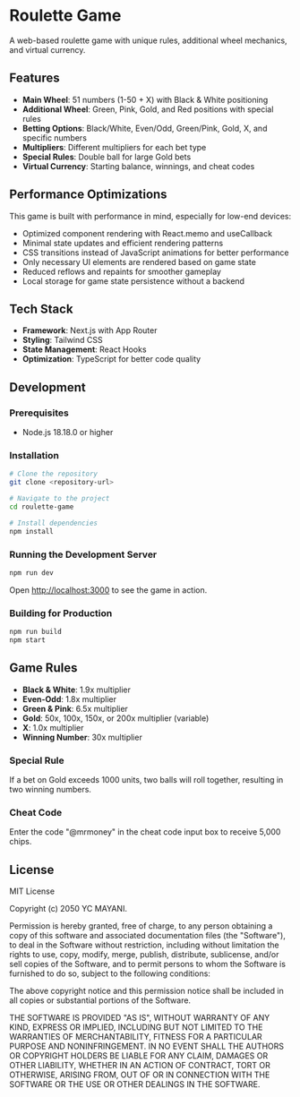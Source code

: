 # Roulette Game

A web-based roulette game with unique rules, additional wheel mechanics, and virtual currency.

## Features

- **Main Wheel**: 51 numbers (1-50 + X) with Black & White positioning
- **Additional Wheel**: Green, Pink, Gold, and Red positions with special rules
- **Betting Options**: Black/White, Even/Odd, Green/Pink, Gold, X, and specific numbers
- **Multipliers**: Different multipliers for each bet type
- **Special Rules**: Double ball for large Gold bets
- **Virtual Currency**: Starting balance, winnings, and cheat codes

## Performance Optimizations

This game is built with performance in mind, especially for low-end devices:

- Optimized component rendering with React.memo and useCallback
- Minimal state updates and efficient rendering patterns
- CSS transitions instead of JavaScript animations for better performance
- Only necessary UI elements are rendered based on game state
- Reduced reflows and repaints for smoother gameplay
- Local storage for game state persistence without a backend

## Tech Stack

- **Framework**: Next.js with App Router
- **Styling**: Tailwind CSS
- **State Management**: React Hooks
- **Optimization**: TypeScript for better code quality

## Development

### Prerequisites

- Node.js 18.18.0 or higher

### Installation

```bash
# Clone the repository
git clone <repository-url>

# Navigate to the project
cd roulette-game

# Install dependencies
npm install
```

### Running the Development Server

```bash
npm run dev
```

Open [http://localhost:3000](http://localhost:3000) to see the game in action.

### Building for Production

```bash
npm run build
npm start
```

## Game Rules

- **Black & White**: 1.9x multiplier
- **Even-Odd**: 1.8x multiplier
- **Green & Pink**: 6.5x multiplier
- **Gold**: 50x, 100x, 150x, or 200x multiplier (variable)
- **X**: 1.0x multiplier
- **Winning Number**: 30x multiplier

### Special Rule

If a bet on Gold exceeds 1000 units, two balls will roll together, resulting in two winning numbers.

### Cheat Code

Enter the code "@mrmoney" in the cheat code input box to receive 5,000 chips.

## License

MIT License

Copyright (c) 2050 YC MAYANI.

Permission is hereby granted, free of charge, to any person obtaining a copy
of this software and associated documentation files (the "Software"), to deal
in the Software without restriction, including without limitation the rights
to use, copy, modify, merge, publish, distribute, sublicense, and/or sell
copies of the Software, and to permit persons to whom the Software is
furnished to do so, subject to the following conditions:

The above copyright notice and this permission notice shall be included in all
copies or substantial portions of the Software.

THE SOFTWARE IS PROVIDED "AS IS", WITHOUT WARRANTY OF ANY KIND, EXPRESS OR
IMPLIED, INCLUDING BUT NOT LIMITED TO THE WARRANTIES OF MERCHANTABILITY,
FITNESS FOR A PARTICULAR PURPOSE AND NONINFRINGEMENT. IN NO EVENT SHALL THE
AUTHORS OR COPYRIGHT HOLDERS BE LIABLE FOR ANY CLAIM, DAMAGES OR OTHER
LIABILITY, WHETHER IN AN ACTION OF CONTRACT, TORT OR OTHERWISE, ARISING FROM,
OUT OF OR IN CONNECTION WITH THE SOFTWARE OR THE USE OR OTHER DEALINGS IN THE
SOFTWARE.